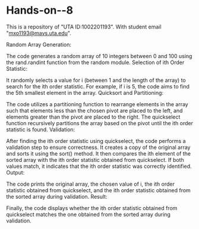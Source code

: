 # Hands-on--8
This is a repository of "UTA ID:1002201193". With student email "mxo1193@mavs.uta.edu".




Random Array Generation:

The code generates a random array of 10 integers between 0 and 100 using the rand.randint function from the random module.
Selection of ith Order Statistic:

It randomly selects a value for i (between 1 and the length of the array) to search for the ith order statistic.
For example, if i is 5, the code aims to find the 5th smallest element in the array.
Quicksort and Partitioning:

The code utilizes a partitioning function to rearrange elements in the array such that elements less than the chosen pivot are placed to the left, and elements greater than the pivot are placed to the right.
The quickselect function recursively partitions the array based on the pivot until the ith order statistic is found.
Validation:

After finding the ith order statistic using quickselect, the code performs a validation step to ensure correctness.
It creates a copy of the original array and sorts it using the sort() method.
It then compares the ith element of the sorted array with the ith order statistic obtained from quickselect.
If both values match, it indicates that the ith order statistic was correctly identified.
Output:

The code prints the original array, the chosen value of i, the ith order statistic obtained from quickselect, and the ith order statistic obtained from the sorted array during validation.
Result:

Finally, the code displays whether the ith order statistic obtained from quickselect matches the one obtained from the sorted array during validation.
